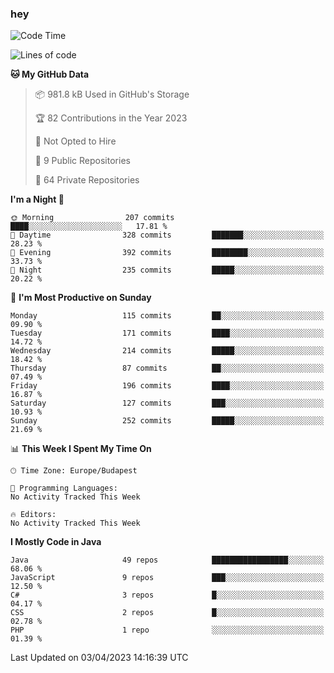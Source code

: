 ### hey

<!--START_SECTION:waka-->
![Code Time](http://img.shields.io/badge/Code%20Time-884%20hrs%2054%20mins-blue)

![Lines of code](https://img.shields.io/badge/From%20Hello%20World%20I%27ve%20Written-863.8%20thousand%20lines%20of%20code-blue)

**🐱 My GitHub Data** 

> 📦 981.8 kB Used in GitHub's Storage 
 > 
> 🏆 82 Contributions in the Year 2023
 > 
> 🚫 Not Opted to Hire
 > 
> 📜 9 Public Repositories 
 > 
> 🔑 64 Private Repositories 
 > 
**I'm a Night 🦉** 

```text
🌞 Morning                207 commits         ████░░░░░░░░░░░░░░░░░░░░░   17.81 % 
🌆 Daytime                328 commits         ███████░░░░░░░░░░░░░░░░░░   28.23 % 
🌃 Evening                392 commits         ████████░░░░░░░░░░░░░░░░░   33.73 % 
🌙 Night                  235 commits         █████░░░░░░░░░░░░░░░░░░░░   20.22 % 
```
📅 **I'm Most Productive on Sunday** 

```text
Monday                   115 commits         ██░░░░░░░░░░░░░░░░░░░░░░░   09.90 % 
Tuesday                  171 commits         ████░░░░░░░░░░░░░░░░░░░░░   14.72 % 
Wednesday                214 commits         █████░░░░░░░░░░░░░░░░░░░░   18.42 % 
Thursday                 87 commits          ██░░░░░░░░░░░░░░░░░░░░░░░   07.49 % 
Friday                   196 commits         ████░░░░░░░░░░░░░░░░░░░░░   16.87 % 
Saturday                 127 commits         ███░░░░░░░░░░░░░░░░░░░░░░   10.93 % 
Sunday                   252 commits         █████░░░░░░░░░░░░░░░░░░░░   21.69 % 
```


📊 **This Week I Spent My Time On** 

```text
🕑︎ Time Zone: Europe/Budapest

💬 Programming Languages: 
No Activity Tracked This Week

🔥 Editors: 
No Activity Tracked This Week
```

**I Mostly Code in Java** 

```text
Java                     49 repos            █████████████████░░░░░░░░   68.06 % 
JavaScript               9 repos             ███░░░░░░░░░░░░░░░░░░░░░░   12.50 % 
C#                       3 repos             █░░░░░░░░░░░░░░░░░░░░░░░░   04.17 % 
CSS                      2 repos             █░░░░░░░░░░░░░░░░░░░░░░░░   02.78 % 
PHP                      1 repo              ░░░░░░░░░░░░░░░░░░░░░░░░░   01.39 % 
```




 Last Updated on 03/04/2023 14:16:39 UTC
<!--END_SECTION:waka-->
